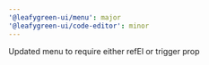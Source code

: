 ```yaml
---
'@leafygreen-ui/menu': major
'@leafygreen-ui/code-editor': minor
---
```


Updated menu to require either refEl or trigger prop
